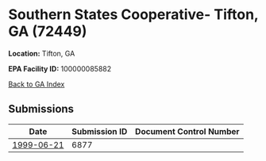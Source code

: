 # Southern States Cooperative- Tifton, GA (72449)

**Location:** Tifton, GA

**EPA Facility ID:** 100000085882

[Back to GA Index](../../index.md)

## Submissions

| Date | Submission ID | Document Control Number |
|------|--------------|-------------------------|
| [1999-06-21](submissions/6877.md) | 6877 |  |
